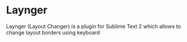 Laynger
=======

Laynger (Layout Changer) is a plugin for Sublime Text 2 which allows to change layout borders using keyboard

